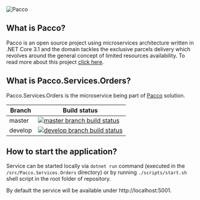 ![Pacco](https://raw.githubusercontent.com/devmentors/Pacco/master/assets/pacco_logo.png)

**What is Pacco?**
----------------

Pacco is an open source project using microservices architecture written in .NET Core 3.1 and the domain tackles the exclusive parcels delivery which revolves around the general concept of limited resources availability. To read more about this project [click here](https://github.com/devmentors/Pacco).

**What is Pacco.Services.Orders?**
----------------

Pacco.Services.Orders is the microservice being part of [Pacco](https://github.com/devmentors/Pacco) solution.

|Branch             |Build status                                                  
|-------------------|-----------------------------------------------------
|master             |[![master branch build status](https://api.travis-ci.org/devmentors/Pacco.Services.Orders.svg?branch=master)](https://travis-ci.org/devmentors/Pacco.Services.Orders)
|develop            |[![develop branch build status](https://api.travis-ci.org/devmentors/Pacco.Services.Orders.svg?branch=develop)](https://travis-ci.org/devmentors/Pacco.Services.Orders/branches)

**How to start the application?**
----------------

Service can be started locally via `dotnet run` command (executed in the `/src/Pacco.Services.Orders` directory) or by running `./scripts/start.sh` shell script in the root folder of repository.

By default the service will be available under http://localhost:5001.